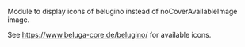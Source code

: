Module to display icons of belugino instead of noCoverAvailableImage image.

See https://www.beluga-core.de/belugino/ for available icons.